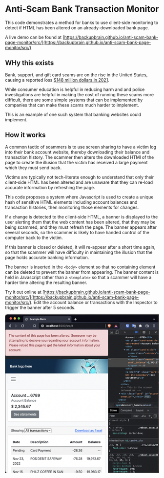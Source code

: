 # Anti-Scam Bank Transaction Monitor

This code demonstrates a method for banks to use client-side monitoring to detect if HTML has been altered on an already-downloaded bank page.

A live demo can be found at [https://backupbrain.github.io/anti-scam-bank-page-monitor/src/](https://backupbrain.github.io/anti-scam-bank-page-monitor/src/)

## WHy this exists

Bank, support, and gift card scams are on the rise in the United States, causing a reported loss [$148 million dollars in 2021](https://www.ftc.gov/news-events/data-visualizations/data-spotlight/2021/12/scammers-prefer-gift-cards-not-just-any-card-will-do).

While consumer education is helpful in reducing harm and and police investigations are helpful in making the cost of running these scams more difficult, there are some simple systems that can be implemented by companies that can make these scams much harder to implement. 

This is an example of one such system that banking websites could implement.

## How it works

A common tactic of scammers is to use screen sharing to have a victim log into their bank account website, thereby downloading their balance and transaction history. The scammer then alters the downloaded HTMl of the page to create the illusion that the victim has received a large payment which they must send back.

Victims are typically not tech-literate enough to understand that only their client-side HTML has been altered and are unaware that they can re-load accurate information by refreshing the page.

This code proposes a system where Javascript is used to create a unique hash of sensitive HTML elements including account balances and transaction histories, then monitoring those elements for changes.

If a change is detected to the client-side HTML, a banner is displayed to the user alerting them that the web content has been altered, that they may be being scammed, and they must refresh the page. The banner appears after several seconds, so the scammer is likely to have handed control of the computer back to the victim.

If this banner is closed or deleted, it will re-appear after a short time again, so that the scammer will have difficulty in maintaining the illusion that the page holds accurate banking information.

The banner is inserted in the `<body>` element so that no containing element can be deleted to prevent the banner from appearing. The banner content is held in Javascript rather than a `<template>` so that a scammer will have a harder time altering the resulting banner.

Try it out online at [https://backupbrain.github.io/anti-scam-bank-page-monitor/src/](https://backupbrain.github.io/anti-scam-bank-page-monitor/src/). Edit the account balance or transactions with the Inspector to trigger the banner after 5 seconds.


![Screenshot](https://github.com/backupbrain/anti-scam-bank-page-monitor/blob/main/screenshot.png?raw=true)
